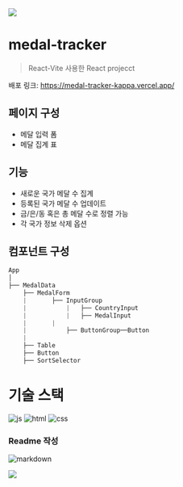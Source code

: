 <img src="https://capsule-render.vercel.app/api?type=waving&color=BDBDC8&height=150&section=header" />

# medal-tracker
> React-Vite 사용한 React projecct

배포 링크: https://medal-tracker-kappa.vercel.app/

## 페이지 구성
* 메달 입력 폼
* 메달 집계 표

## 기능
* 새로운 국가 메달 수 집계
* 등록된 국가 메달 수 업데이트
* 금/은/동 혹은 총 메달 수로 정렬 가능
* 각 국가 정보 삭제 옵션

## 컴포넌트 구성
```css
App
│
├── MedalData
    ├── MedalForm
    |		├── InputGroup
    |       	|	├── CountryInput
    |       	|	├── MedalInput
    |		|
    |       	├── ButtonGroup──Button
    |
    ├── Table
	├── Button
	├── SortSelector
```

# 기술 스택
![js](https://img.shields.io/badge/JavaScript-F7DF1E?style=for-the-badge&logo=JavaScript&logoColor=black)
![html](https://img.shields.io/badge/HTML5-E34F26?style=for-the-badge&logo=html5&logoColor=white)
![css](https://img.shields.io/badge/CSS3-1572B6?style=for-the-badge&logo=css3&logoColor=white)

### Readme 작성
![markdown](https://img.shields.io/badge/Markdown-000000?style=for-the-badge&logo=markdown&logoColor=white)

<img src="https://capsule-render.vercel.app/api?type=waving&color=BDBDC8&height=150&section=footer" />
